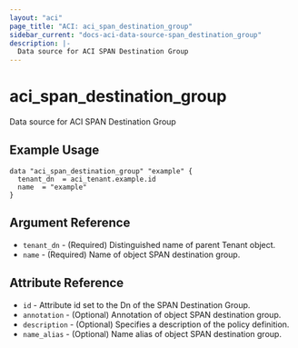 ```yaml
---
layout: "aci"
page_title: "ACI: aci_span_destination_group"
sidebar_current: "docs-aci-data-source-span_destination_group"
description: |-
  Data source for ACI SPAN Destination Group
---
```


# aci_span_destination_group

Data source for ACI SPAN Destination Group

## Example Usage

```hcl
data "aci_span_destination_group" "example" {
  tenant_dn  = aci_tenant.example.id
  name  = "example"
}
```

## Argument Reference

- `tenant_dn` - (Required) Distinguished name of parent Tenant object.
- `name` - (Required) Name of object SPAN destination group.

## Attribute Reference

- `id` - Attribute id set to the Dn of the SPAN Destination Group.
- `annotation` - (Optional) Annotation of object SPAN destination group.
- `description` - (Optional) Specifies a description of the policy definition.
- `name_alias` - (Optional) Name alias of object SPAN destination group.
